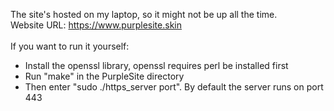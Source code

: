 The site's hosted on my laptop, so it might not be up all the time. <br />
Website URL: https://www.purplesite.skin
<br /> <br />
If you want to run it yourself: <br />
* Install the openssl library, openssl requires perl be installed first <br />
* Run "make" in the PurpleSite directory <br />
* Then enter "sudo ./https_server port". By default the server runs on port 443